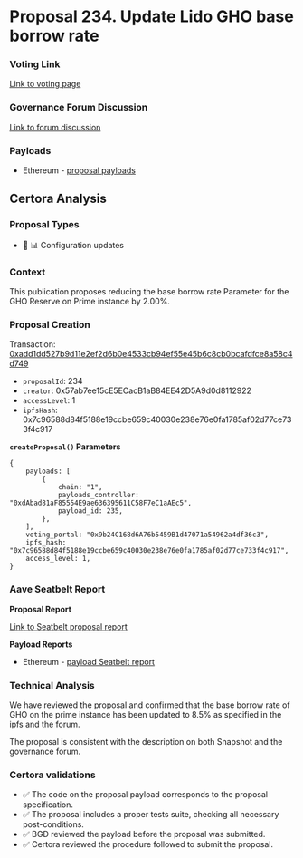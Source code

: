 # Proposal 234. Update Lido GHO base borrow rate

### Voting Link
[Link to voting page](https://vote.onaave.com/proposal/?proposalId=234)

### Governance Forum Discussion
[Link to forum discussion](https://governance.aave.com/t/arfc-risk-stewards-reduce-gho-borrow-rate-prime-instance/20501)

### Payloads

* Ethereum - [proposal payloads](https://etherscan.io/address/0x88be0A1D8F72e2b361Ec370bD487eD3F8B03AA9F)



## Certora Analysis

### Proposal Types

* :wrench: :bar_chart: Configuration updates


### Context
This publication proposes reducing the base borrow rate Parameter for the GHO Reserve on Prime instance by 2.00%.

### Proposal Creation
Transaction: [0xadd1dd527b9d11e2ef2d6b0e4533cb94ef55e45b6c8cb0bcafdfce8a58c4d749](https://etherscan.io/tx/0xadd1dd527b9d11e2ef2d6b0e4533cb94ef55e45b6c8cb0bcafdfce8a58c4d749)
- `proposalId`: 234
- `creator`: 0x57ab7ee15cE5ECacB1aB84EE42D5A9d0d8112922
- `accessLevel`: 1
- `ipfsHash`: 0x7c96588d84f5188e19ccbe659c40030e238e76e0fa1785af02d77ce733f4c917

**`createProposal()` Parameters**
```
{
    payloads: [
        {
            chain: "1",
            payloads_controller: "0xdAbad81aF85554E9ae636395611C58F7eC1aAEc5",
            payload_id: 235,
        },
    ],
    voting_portal: "0x9b24C168d6A76b5459B1d47071a54962a4df36c3",
    ipfs_hash: "0x7c96588d84f5188e19ccbe659c40030e238e76e0fa1785af02d77ce733f4c917",
    access_level: 1,
}
```

### Aave Seatbelt Report
**Proposal Report**

[Link to Seatbelt proposal report](https://github.com/bgd-labs/seatbelt-gov-v3/blob/main/reports/proposals/234.md)

**Payload Reports**

* Ethereum - [payload Seatbelt report](https://github.com/bgd-labs/seatbelt-gov-v3/blob/main/reports/payloads/1/0xdAbad81aF85554E9ae636395611C58F7eC1aAEc5/235.md)


### Technical Analysis
We have reviewed the proposal and confirmed that the base borrow rate of GHO on the prime instance has been updated to 8.5% as specified in the ipfs and the forum.

The proposal is consistent with the description on both Snapshot and the governance forum.

### Certora validations
* :white_check_mark: The code on the proposal payload corresponds to the proposal specification.
* :white_check_mark: The proposal includes a proper tests suite, checking all necessary post-conditions.
* :white_check_mark: BGD reviewed the payload before the proposal was submitted.
* :white_check_mark: Certora reviewed the procedure followed to submit the proposal.